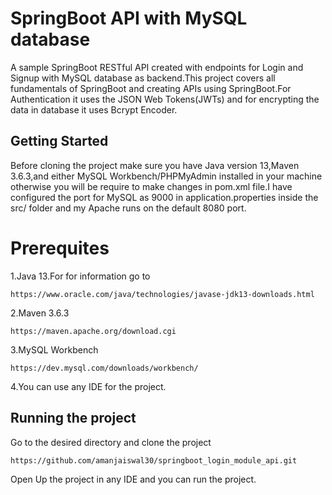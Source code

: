 # SpringBoot API with MySQL database
A sample SpringBoot RESTful API created with endpoints for Login and Signup with MySQL database as backend.This project covers all fundamentals of SpringBoot and creating APIs using SpringBoot.For Authentication it uses the JSON Web Tokens(JWTs) and for encrypting the data in database it uses Bcrypt Encoder.
## Getting Started
Before cloning the project make sure you have Java version 13,Maven 3.6.3,and either MySQL Workbench/PHPMyAdmin installed in your machine otherwise you will be require to make changes in pom.xml file.I have configured the port for MySQL as 9000 in application.properties inside the src/ folder and my Apache runs on the default 8080 port.
# Prerequites
1.Java 13.For for information go to
```
https://www.oracle.com/java/technologies/javase-jdk13-downloads.html
```
2.Maven 3.6.3
```
https://maven.apache.org/download.cgi
```
3.MySQL Workbench
```
https://dev.mysql.com/downloads/workbench/
```
4.You can use any IDE for the project.
## Running the project
Go to the desired directory and clone the project
```
https://github.com/amanjaiswal30/springboot_login_module_api.git
```
Open Up the project in any IDE and you can run the project.
